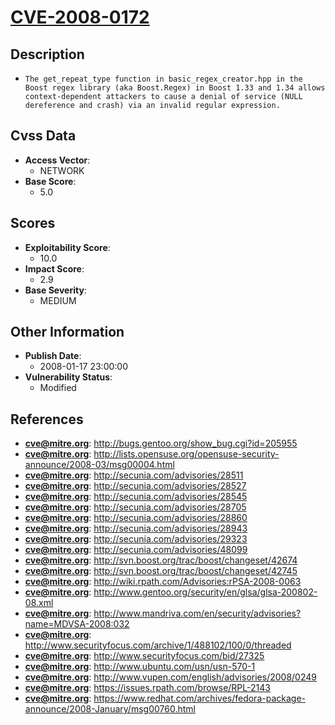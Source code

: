 
# [CVE-2008-0172](https://cve.mitre.org/cgi-bin/cvename.cgi?name=CVE-2008-0172)

## Description

- `The get_repeat_type function in basic_regex_creator.hpp in the Boost regex library (aka Boost.Regex) in Boost 1.33 and 1.34 allows context-dependent attackers to cause a denial of service (NULL dereference and crash) via an invalid regular expression.`

## Cvss Data

- **Access Vector**:
  - NETWORK
- **Base Score**:
  - 5.0

## Scores

- **Exploitability Score**:
  - 10.0
- **Impact Score**:
  - 2.9
- **Base Severity**:
  - MEDIUM

## Other Information

- **Publish Date**:
  - 2008-01-17 23:00:00
- **Vulnerability Status**:
  - Modified

## References

- **cve@mitre.org**: http://bugs.gentoo.org/show_bug.cgi?id=205955
- **cve@mitre.org**: http://lists.opensuse.org/opensuse-security-announce/2008-03/msg00004.html
- **cve@mitre.org**: http://secunia.com/advisories/28511
- **cve@mitre.org**: http://secunia.com/advisories/28527
- **cve@mitre.org**: http://secunia.com/advisories/28545
- **cve@mitre.org**: http://secunia.com/advisories/28705
- **cve@mitre.org**: http://secunia.com/advisories/28860
- **cve@mitre.org**: http://secunia.com/advisories/28943
- **cve@mitre.org**: http://secunia.com/advisories/29323
- **cve@mitre.org**: http://secunia.com/advisories/48099
- **cve@mitre.org**: http://svn.boost.org/trac/boost/changeset/42674
- **cve@mitre.org**: http://svn.boost.org/trac/boost/changeset/42745
- **cve@mitre.org**: http://wiki.rpath.com/Advisories:rPSA-2008-0063
- **cve@mitre.org**: http://www.gentoo.org/security/en/glsa/glsa-200802-08.xml
- **cve@mitre.org**: http://www.mandriva.com/en/security/advisories?name=MDVSA-2008:032
- **cve@mitre.org**: http://www.securityfocus.com/archive/1/488102/100/0/threaded
- **cve@mitre.org**: http://www.securityfocus.com/bid/27325
- **cve@mitre.org**: http://www.ubuntu.com/usn/usn-570-1
- **cve@mitre.org**: http://www.vupen.com/english/advisories/2008/0249
- **cve@mitre.org**: https://issues.rpath.com/browse/RPL-2143
- **cve@mitre.org**: https://www.redhat.com/archives/fedora-package-announce/2008-January/msg00760.html
